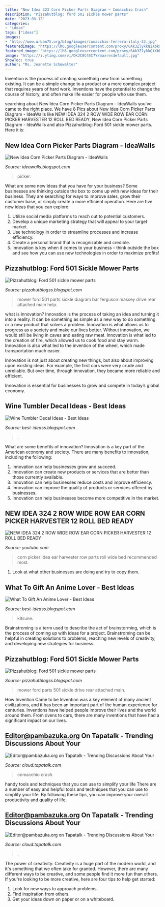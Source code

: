 ```yaml
---
title: "New Idea 323 Corn Picker Parts Diagram ~ Comacchio Crash"
description: "Pizzahutblog: ford 501 sickle mower parts"
date: "2023-08-12"
categories:
- "ideas"
tags: ["ideas"]
images:
- "http://www.urban75.org/blog/images/comacchio-ferrera-italy-33.jpg"
featuredImage: "https://lh6.googleusercontent.com/proxy/6Ak3ZlykkQiXbkXhWtaCJi2AVq9DMD9kBPZUj8swXrca91rksgk5LqjwAIDUP_dD4XqZ9fnPubJ0Xn7C2zggEbDFsS-YrUqsGblPnHfvAqwOeBokEu15vC9Q-0TYek4=w1200-h630-p-k-no-nu"
featured_image: "https://lh6.googleusercontent.com/proxy/6Ak3ZlykkQiXbkXhWtaCJi2AVq9DMD9kBPZUj8swXrca91rksgk5LqjwAIDUP_dD4XqZ9fnPubJ0Xn7C2zggEbDFsS-YrUqsGblPnHfvAqwOeBokEu15vC9Q-0TYek4=w1200-h630-p-k-no-nu"
image: "https://i.ytimg.com/vi/DKJC8C46C7Y/maxresdefault.jpg"
ShowToc: true
author: "Ms. Jeanette Schowalter"
---
```



Invention is the process of creating something new from something existing. It can be a simple change to a product or a more complex project that requires years of hard work. Inventions have the potential to change the course of history, and often make life easier for people who use them.

	

		
searching about New Idea Corn Picker Parts Diagram - IdeaWalls you've came to the right place. We have 8 Pics about New Idea Corn Picker Parts Diagram - IdeaWalls like NEW IDEA 324 2 ROW WIDE ROW EAR CORN PICKER HARVESTER 12 ROLL BED READY, New Idea Corn Picker Parts Diagram - IdeaWalls and also Pizzahutblog: Ford 501 sickle mower parts. Here it is:
		
    
## New Idea Corn Picker Parts Diagram - IdeaWalls

<img loading=lazy src="https://staticp.lancasterfarminglocator.com/media/catalog/product/cache/1/thumbnail/800x600/9df78eab33525d08d6e5fb8d27136e95/W/I/WIN_20170918_13_31_32_Pro.jpg" onerror="this.onerror=null;this.src='https://tse1.mm.bing.net/th?id=OIP.r4cfPpv71Wy5RIg7H4lkCwHaFj&amp;pid=15.1';" alt="New Idea Corn Picker Parts Diagram - IdeaWalls">

_Source: ideawalls.blogspot.com_

>picker. 

	

What are some new ideas that you have for your business?
Some businesses are thinking outside the box to come up with new ideas for their business. They are searching for ways to improve sales, grow their customer base, or simply create a more efficient operation. Here are five new ideas that you can explore: 
1) Utilize social media platforms to reach out to potential customers.
2) Develop a unique marketing strategy that will appeal to your target market. 
3) Use technology in order to streamline processes and increase efficiency. 
4) Create a personal brand that is recognizable and credible. 
5) Innovation is key when it comes to your business – think outside the box and see how you can use new technologies in order to maximize profits!

    
## Pizzahutblog: Ford 501 Sickle Mower Parts

<img loading=lazy src="http://i82.fastpic.ru/big/2016/1020/d9/db38333a79108a437813825fd3e66bd9.jpg" onerror="this.onerror=null;this.src='https://tse1.mm.bing.net/th?id=OIP.o58kLgUBBinngMBLOK8WSwHaLI&amp;pid=15.1';" alt="Pizzahutblog: Ford 501 sickle mower parts">

_Source: pizzahutblogss.blogspot.com_

>mower ford 501 parts sickle diagram bar ferguson massey drive rear attached main help. 

	

what is innovation?
Innovation is the process of taking an idea and turning it into a reality. It can be something as simple as a new way to do something or a new product that solves a problem. Innovation is what allows us to progress as a society and make our lives better.
Without innovation, we would still be living in caves and eating raw meat. Innovation is what led to the creation of fire, which allowed us to cook food and stay warm. Innovation is also what led to the invention of the wheel, which made transportation much easier.

Innovation is not just about creating new things, but also about improving upon existing ideas. For example, the first cars were very crude and unreliable. But over time, through innovation, they became more reliable and efficient.

Innovation is essential for businesses to grow and compete in today’s global economy.

    
## Wine Tumbler Decal Ideas - Best Ideas

<img loading=lazy src="https://i.pinimg.com/originals/4d/03/95/4d0395bc03564f5588024ff0140e5fa8.jpg" onerror="this.onerror=null;this.src='https://tse2.mm.bing.net/th?id=OIP.Z4XQWlLlWgprFKaPjchUqAHaFv&amp;pid=15.1';" alt="Wine Tumbler Decal Ideas - Best Ideas">

_Source: best-ideass.blogspot.com_

>. 

	

What are some benefits of innovation?
Innovation is a key part of the American economy and society. There are many benefits to innovation, including the following: 
1. Innovation can help businesses grow and succeed. 
2. Innovation can create new products or services that are better than those currently available. 
3. Innovation can help businesses reduce costs and improve efficiency. 
4. Innovation can improve the quality of products or services offered by businesses. 
5. Innovation can help businesses become more competitive in the market.

    
## NEW IDEA 324 2 ROW WIDE ROW EAR CORN PICKER HARVESTER 12 ROLL BED READY

<img loading=lazy src="https://i.ytimg.com/vi/DKJC8C46C7Y/maxresdefault.jpg" onerror="this.onerror=null;this.src='https://tse3.mm.bing.net/th?id=OIP.JhFdDmaPZIL1xvvmY3DkIgHaEK&amp;pid=15.1';" alt="NEW IDEA 324 2 ROW WIDE ROW EAR CORN PICKER HARVESTER 12 ROLL BED READY">

_Source: youtube.com_

>corn picker idea ear harvester row parts roll wide bed recommended most. 

	

1. Look at what other businesses are doing and try to copy them.

    
## What To Gift An Anime Lover - Best Ideas

<img loading=lazy src="https://i.pinimg.com/originals/58/8d/4d/588d4de8d010820c26d2e750edebe31f.jpg" onerror="this.onerror=null;this.src='https://tse2.mm.bing.net/th?id=OIP.Lx8lWtk5ujmGFizhejq-bgHaHa&amp;pid=15.1';" alt="What To Gift An Anime Lover - Best Ideas">

_Source: best-ideass.blogspot.com_

>kitsune. 

	

Brainstroming is a term used to describe the act of brainstorming, which is the process of coming up with ideas for a project. Brainstroming can be helpful in creating solutions to problems, reaching new levels of creativity, and developing new strategies for business.

    
## Pizzahutblog: Ford 501 Sickle Mower Parts

<img loading=lazy src="https://lh6.googleusercontent.com/proxy/6Ak3ZlykkQiXbkXhWtaCJi2AVq9DMD9kBPZUj8swXrca91rksgk5LqjwAIDUP_dD4XqZ9fnPubJ0Xn7C2zggEbDFsS-YrUqsGblPnHfvAqwOeBokEu15vC9Q-0TYek4=w1200-h630-p-k-no-nu" onerror="this.onerror=null;this.src='https://tse2.mm.bing.net/th?id=OIP.FMJp-hH5Zl8gxxpe0PRKkwAAAA&amp;pid=15.1';" alt="Pizzahutblog: Ford 501 sickle mower parts">

_Source: pizzahutblogss.blogspot.com_

>mower ford parts 501 sickle drive rear attached main. 

	

How Invention Came to be
Invention was a key element of many ancient civilizations, and it has been an important part of the human experience for centuries. Inventions have helped people improve their lives and the world around them. From ovens to cars, there are many inventions that have had a significant impact on our lives.

    
## Editor@pambazuka.org On Tapatalk - Trending Discussions About Your

<img loading=lazy src="http://www.urban75.org/blog/images/comacchio-ferrera-italy-01.jpg" onerror="this.onerror=null;this.src='https://tse2.mm.bing.net/th?id=OIP.QVCn0XTW69gNgfXjI-toEQHaE6&amp;pid=15.1';" alt="Editor@pambazuka.org on Tapatalk - Trending Discussions About Your">

_Source: cloud.tapatalk.com_

>comacchio crash. 

	

handy tools and techniques that you can use to simplify your life
There are a number of easy and helpful tools and techniques that you can use to simplify your life. By following these tips, you can improve your overall productivity and quality of life.

    
## Editor@pambazuka.org On Tapatalk - Trending Discussions About Your

<img loading=lazy src="http://www.urban75.org/blog/images/comacchio-ferrera-italy-33.jpg" onerror="this.onerror=null;this.src='https://tse4.mm.bing.net/th?id=OIP.GP9jde9_1l7j8HyOy2Vr4wHaE7&amp;pid=15.1';" alt="Editor@pambazuka.org on Tapatalk - Trending Discussions About Your">

_Source: cloud.tapatalk.com_

>. 

	

The power of creativity:
Creativity is a huge part of the modern world, and it's something that we often take for granted. However, there are many different ways to be creative, and some people find it more fun than others. If you're looking to be more creative, here are four tips to help get started:
1. Look for new ways to approach problems.
2. Find inspiration from others.
3. Get your ideas down on paper or on a whiteboard.

